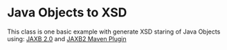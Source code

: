 Java Objects to XSD
======================

This class is one basic example with generate XSD staring of Java Objects using: [JAXB 2.0](https://jaxb.java.net/)  and  [JAXB2 Maven Plugin](http://mojo.codehaus.org/jaxb2-maven-plugin/)   
